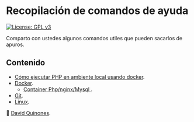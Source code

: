 # Recopilación de comandos de ayuda 
[![License: GPL v3](https://img.shields.io/badge/License-GPLv3-blue.svg)](https://www.gnu.org/licenses/gpl-3.0)

Comparto con ustedes algunos comandos utiles que pueden sacarlos de apuros.

## Contenido

- [Cómo ejecutar PHP en ambiente local usando docker](Docker/ejecutar_php_ambiente_local_usando_docker.md).
- [Docker](Docker/comandos_docker.md).
  - [Container Php/nginx/Mysql ](Docker/container_docker_php_nginx_mysql.md).
- [Git](Git/Comandos_git.md).
- [Linux](Linux/Comandos_linux.md).


:gift: [David Quinones]( https://github.com/dqblanco).
